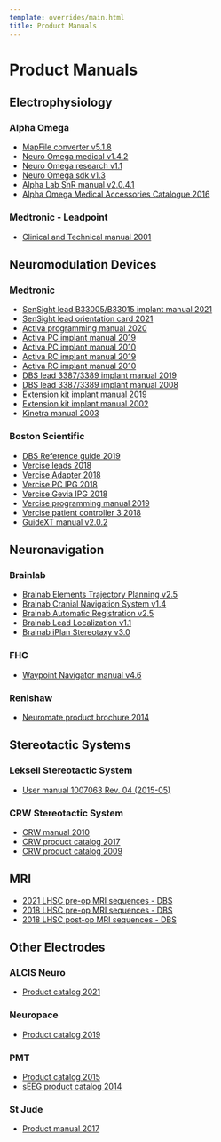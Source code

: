 ```yaml
---
template: overrides/main.html
title: Product Manuals
---
```


# Product Manuals

## Electrophysiology

### Alpha Omega

* <a href="static/alphaomega_mapfile_converter_manual_V5.1.8.pdf" target="_blank">MapFile converter v5.1.8</a>
* <a href="static/alphaomega_neuroomega_medical_manual_v1.4.2.pdf" target="_blank">Neuro Omega medical v1.4.2</a>
* <a href="static/alphaomega_neuroomega_research_manual_v1.1.4.2.pdf" target="_blank">Neuro Omega research v1.1</a>
* <a href="static/alphaomega_neuroomega_sdk_manual_v1.3.pdf" target="_blank">Neuro Omega sdk v1.3</a>
* <a href="static/alphaomega_alphalab_snr_manual_V2.0.4.1.pdf" target="_blank">Alpha Lab SnR manual v2.0.4.1</a>
* <a href="static/alphaomega_medical_accessories_catalog_2016.pdf" target="_blank">Alpha Omega Medical Accessories Catalogue 2016</a>

### Medtronic - Leadpoint

* <a href="static/medtronic_leadpoint_manual_2001.pdf" target="_blank">Clinical and Technical manual 2001</a>


## Neuromodulation Devices

### Medtronic

* <a href="static/medtronic_sensight_B33005_B33015_manual_2021.pdf" target="_blank">SenSight lead B33005/B33015 implant manual 2021</a>
* <a href="static/medtronic_sensight_orientation_card_2021.pdf" target="_blank">SenSight lead orientation card 2021</a>
* <a href="static/medtronic_activa_programming_manual_2020.pdf" target="_blank">Activa programming manual 2020</a>
* <a href="static/medtronic_activa_pc_implant_manual_2019.pdf" target="_blank">Activa PC implant manual 2019</a>
* <a href="static/medtronic_activa_pc_implant_manual_2010.pdf" target="_blank">Activa PC implant manual 2010</a>
* <a href="static/medtronic_activa_rc_implant_manual_2019.pdf" target="_blank">Activa RC implant manual 2019</a>
* <a href="static/medtronic_activa_rc_implant_manual_2010.pdf" target="_blank">Activa RC implant manual 2010</a>
* <a href="static/medtronic_lead_3387_3389_implant_manual_2019.pdf" target="_blank">DBS lead 3387/3389 implant manual 2019</a>
* <a href="static/medtronic_lead_3387_3389_implant_manual_2008.pdf" target="_blank">DBS lead 3387/3389 implant manual 2008</a>
* <a href="static/medtronic_extension_kit_implant_manual_2019.pdf" target="_blank">Extension kit implant manual 2019</a>
* <a href="static/medtronic_extension_kit_implant_manual_2002.pdf" target="_blank">Extension kit implant manual 2002</a>
* <a href="static/medtronic_kinetra_manual_2003.pdf" target="_blank">Kinetra manual 2003</a>

### Boston Scientific

* <a href="static/boston_scientific_dbs_reference_guide_2019.pdf" target="_blank">DBS Reference guide 2019</a>
* <a href="static/boston_scientific_vercise_leads_2018.pdf" target="_blank">Vercise leads 2018</a>
* <a href="static/boston_scientific_vercise_adapter_2018.pdf" target="_blank">Vercise Adapter 2018</a>
* <a href="static/boston_scientific_vercise_pc_ipg_2018.pdf" target="_blank">Vercise PC IPG 2018</a>
* <a href="static/boston_scientific_vercise_gevia_ipg_2018.pdf" target="_blank">Vercise Gevia IPG 2018</a>
* <a href="static/boston_scientific_vercise_programming_manual_2019.pdf" target="_blank">Vercise programming manual 2019</a>
* <a href="static/boston_scientific_vercise_patient_controller_3_manual_2018.pdf" target="_blank">Vercise patient controller 3 2018</a>
* <a href="static/boston_scientific_guidext_manual_v2.0.2.pdf" target="_blank">GuideXT manual v2.0.2</a>


## Neuronavigation

### Brainlab

* <a href="static/brainab_elements_trajectory_planning_v2.5.pdf" target="_blank">Brainab Elements Trajectory Planning v2.5</a>
* <a href="static/brainab_cranial_navigation_system_v1.4.pdf" target="_blank">Brainab Cranial Navigation System v1.4</a>
* <a href="static/brainlab_automatic_registration_v2.5.pdf" target="_blank">Brainab Automatic Registration v2.5</a>
* <a href="static/brainlab_lead_localization_v1.1.pdf" target="_blank">Brainab Lead Localization v1.1</a>
* <a href="static/brainlab_iplan_stereotaxy_v3.0.pdf" target="_blank">Brainab iPlan Stereotaxy v3.0</a>

### FHC

* <a href="static/fhc_waypoint_navigator_manual_v4.6.pdf" target="_blank">Waypoint Navigator manual v4.6</a>

### Renishaw

* <a href="static/renishaw_neuromate_brochure_2014.pdf" target="_blank">Neuromate product brochure 2014</a>


## Stereotactic Systems

### Leksell Stereotactic System

* <a href="static/elekta_leksell_manual_v1007063.4_2015.pdf" target="_blank">User manual 1007063 Rev. 04 (2015-05)</a>

### CRW Stereotactic System

* <a href="static/integra_crw_manual_2010.pdf" target="_blank">CRW manual 2010</a>
* <a href="static/integra_crw_product_catalog_2017.pdf" target="_blank">CRW product catalog 2017</a>
* <a href="static/integra_crw_product_catalog_2009.pdf" target="_blank">CRW product catalog 2009</a>


## MRI

* <a href="static/lhsc_dbs_mri_protocol_pre_2021.pdf" target="_blank">2021 LHSC pre-op MRI sequences - DBS</a>
* <a href="static/lhsc_dbs_mri_protocol_pre_2018.pdf" target="_blank">2018 LHSC pre-op MRI sequences - DBS</a>
* <a href="static/lhsc_dbs_mri_protocol_post.pdf" target="_blank">2018 LHSC post-op MRI sequences - DBS</a>

## Other Electrodes

### ALCIS Neuro

* <a href="static/alcis_neuro_product_catalog_2021.pdf" target="_blank">Product catalog 2021</a>

### Neuropace

* <a href="static/neuropace_rns_manual_2019.pdf" target="_blank">Product catalog 2019</a>

### PMT

* <a href="static/pmt_product_catalog_2015.pdf" target="_blank">Product catalog 2015</a>
* <a href="static/pmt_seeg_catalog_2014.pdf" target="_blank">sEEG product catalog 2014</a>

### St Jude

* <a href="static/stjude_lead_manual_2017.pdf" target="_blank">Product manual 2017</a>

<br>
<br>
<br>